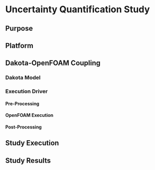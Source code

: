 # Uncertainty Quantification Study

## Purpose

## Platform

## Dakota-OpenFOAM Coupling

### Dakota Model

### Execution Driver

#### Pre-Processing

#### OpenFOAM Execution

#### Post-Processing

## Study Execution

## Study Results



